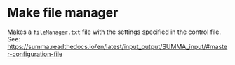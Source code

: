 # Make file manager
Makes a `fileManager.txt` file with the settings specified in the control file. See: https://summa.readthedocs.io/en/latest/input_output/SUMMA_input/#master-configuration-file